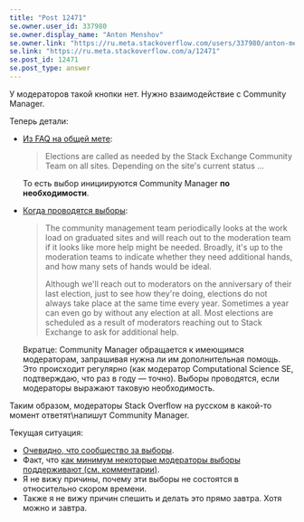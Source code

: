 ```yaml
---
title: "Post 12471"
se.owner.user_id: 337980
se.owner.display_name: "Anton Menshov"
se.owner.link: "https://ru.meta.stackoverflow.com/users/337980/anton-menshov"
se.link: "https://ru.meta.stackoverflow.com/a/12471"
se.post_id: 12471
se.post_type: answer
---
```

<p>У модераторов такой кнопки нет. Нужно взаимодействие с Community Manager.</p>
<p>Теперь детали:</p>
<ul>
<li><p><a href="https://meta.stackexchange.com/a/135361/383809">Из FAQ на общей мете</a>:</p>
<blockquote>
<p>Elections are called as needed by the Stack Exchange Community Team on all sites. Depending on the site's current status ...</p>
</blockquote>
<p>То есть выбор инициируются Community Manager <strong>по необходимости</strong>.</p>
</li>
<li><p><a href="https://meta.stackexchange.com/q/99512/383809">Когда проводятся выборы</a>:</p>
<blockquote>
<p>The community management team periodically looks at the work load on graduated sites and will reach out to the moderation team if it looks like more help might be needed. Broadly, it's up to the moderation teams to indicate whether they need additional hands, and how many sets of hands would be ideal.</p>
<p>Although we'll reach out to moderators on the anniversary of their last election, just to see how they're doing, elections do not always take place at the same time every year. Sometimes a year can even go by without any election at all. Most elections are scheduled as a result of moderators reaching out to Stack Exchange to ask for additional help.</p>
</blockquote>
<p>Вкратце: Community Manager обращается к имеющимся модераторам, запрашивая нужна ли им дополнительная помощь. Это происходит регулярно (как модератор Computational Science SE, подтверждаю, что раз в году — точно). Выборы проводятся, если модераторы выражают таковую необходимость.</p>
</li>
</ul>
<p>Таким образом, модераторы Stack Overflow на русском в какой-то момент ответят\напишут Community Manager.</p>
<p>Текущая ситуация:</p>
<ul>
<li><a href="https://ru.meta.stackoverflow.com/q/12418/337980">Очевидно, что сообщество за выборы</a>.</li>
<li>Факт, что <a href="https://ru.meta.stackoverflow.com/a/12420/337980">как минимум некоторые модераторы выборы поддерживают (см. комментарии)</a>.</li>
<li>Я не вижу причины, почему эти выборы не состоятся в относительно скором времени.</li>
<li>Также я не вижу причин спешить и делать это прямо завтра. Хотя можно и завтра.</li>
</ul>
